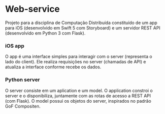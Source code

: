 # Web-service
Projeto para a disciplina de Computação Distribuída constituído de um app para iOS (desenvolvido em Swift 5 com Storyboard) e um servidor REST API (desenvolvido em Python 3 com Flask).

### iOS app
O app é uma interface simples para interagir com o server (representa o lado do client). Ele realiza requisições no server (chamadas de API) e atualiza a interface conforme recebe os dados.

### Python server
O server consiste em um aplication e um model. O application constroi o server e o disponibiliza, juntamente com as rotas de acesso a REST API (com Flask). O model possui os objetos do server, inspirados no padrão GoF Compositen.
